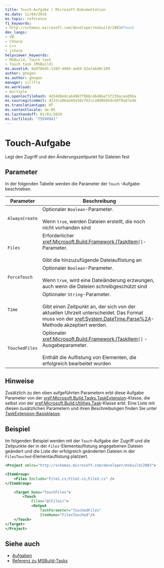 ```yaml
---
title: Touch-Aufgabe | Microsoft-Dokumentation
ms.date: 11/04/2016
ms.topic: reference
f1_keywords:
- http://schemas.microsoft.com/developer/msbuild/2003#Touch
dev_langs:
- VB
- CSharp
- C++
- jsharp
helpviewer_keywords:
- MSBuild, Touch task
- Touch task [MSBuild]
ms.assetid: 8a978645-1393-4904-ae69-42afabd8c109
author: ghogen
ms.author: ghogen
manager: jillfra
ms.workload:
- multiple
ms.openlocfilehash: 4d34d8edca64987f9b6c4648bef1f239aca4d5ba
ms.sourcegitcommit: d233ca00ad45e50cf62cca0d0b95dc69f0a87ad6
ms.translationtype: HT
ms.contentlocale: de-DE
ms.lasthandoff: 01/01/2020
ms.locfileid: "75594941"
---
```

# <a name="touch-task"></a>Touch-Aufgabe
Legt den Zugriff und den Änderungszeitpunkt für Dateien fest

## <a name="parameters"></a>Parameter
 In der folgenden Tabelle werden die Parameter der `Touch` -Aufgabe beschrieben.

|Parameter|Beschreibung|
|---------------|-----------------|
|`AlwaysCreate`|Optionaler `Boolean`-Parameter.<br /><br /> Wenn `true`, werden Dateien erstellt, die noch nicht vorhanden sind|
|`Files`|Erforderlicher <xref:Microsoft.Build.Framework.ITaskItem>`[]`-Parameter.<br /><br /> Gibt die hinzuzufügende Dateiauflistung an|
|`ForceTouch`|Optionaler `Boolean`-Parameter.<br /><br /> Wenn `true`, wird eine Dateiänderung erzwungen, auch wenn die Dateien schreibgeschützt sind|
|`Time`|Optionaler `String`-Parameter.<br /><br /> Gibt einen Zeitpunkt an, der sich von der aktuellen Uhrzeit unterscheidet. Das Format muss von der <xref:System.DateTime.Parse%2A>-Methode akzeptiert werden.|
|`TouchedFiles`|Optionaler <xref:Microsoft.Build.Framework.ITaskItem>`[]` -Ausgabeparameter.<br /><br /> Enthält die Auflistung von Elementen, die erfolgreich bearbeitet wurden|

## <a name="remarks"></a>Hinweise
 Zusätzlich zu den oben aufgeführten Parametern erbt diese Aufgabe Parameter von der <xref:Microsoft.Build.Tasks.TaskExtension>-Klasse, die selbst von der <xref:Microsoft.Build.Utilities.Task>-Klasse erbt. Eine Liste mit diesen zusätzlichen Parametern und ihren Beschreibungen finden Sie unter [TaskExtension-Basisklasse](../msbuild/taskextension-base-class.md).

## <a name="example"></a>Beispiel
 Im folgenden Beispiel werden mit der `Touch`-Aufgabe der Zugriff und die Zeitpunkte der in der `Files`-Elementauflistung angegebenen Dateien geändert und die Liste der erfolgreich geänderten Dateien in der `FilesTouched`-Elementauflistung platziert.

```xml
<Project xmlns="http://schemas.microsoft.com/developer/msbuild/2003">

<ItemGroup>
    <Files Include="File1.cs;File2.cs;File3.cs" />
</ItemGroup>

    <Target Name="TouchFiles">
        <Touch
            Files="@(Files)">
            <Output
                TaskParameter="TouchedFiles"
                ItemName="FilesTouched"/>
    </Touch>
</Target>
</Project>
```

## <a name="see-also"></a>Siehe auch
- [Aufgaben](../msbuild/msbuild-tasks.md)
- [Referenz zu MSBuild-Tasks](../msbuild/msbuild-task-reference.md)

